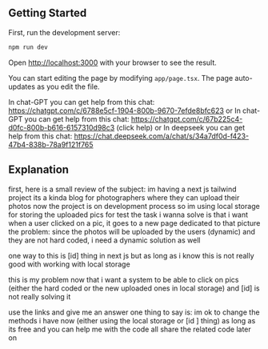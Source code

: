 ## Getting Started

First, run the development server:

```bash
npm run dev
```

Open [http://localhost:3000](http://localhost:3000) with your browser to see the result.

You can start editing the page by modifying `app/page.tsx`. The page auto-updates as you edit the file.

In chat-GPT you can get help from this chat: https://chatgpt.com/c/6788e5cf-1904-800b-9670-7efde8bfc623
or
In chat-GPT you can get help from this chat: https://chatgpt.com/c/67b225c4-d0fc-800b-b616-6157310d98c3 (click help)
or
In deepseek you can get help from this chat: https://chat.deepseek.com/a/chat/s/34a7df0d-f423-47b4-838b-78a9f121f765




## Explanation
first, here is a small review of the subject:
im having a next js tailwind project
its a kinda blog for photographers where they can upload their photos
now the project is on development process so im using local storage for storing the uploaded pics for test
the task i wanna solve is that i want when a user clicked on a pic, it goes to a new page dedicated to that picture
the problem: since the photos will be uploaded by the users (dynamic) and they are not hard coded, i need a dynamic solution as well

one way to this is [id] thing in next js but as long as i know this is not really good with working with local storage

this is my problem now that i want a system to be able to click on pics (either the hard coded or the new uploaded ones in local storage) and [id] is not really solving it

use the links and give me an answer
one thing to say is: im ok to change the methods i have now (either using the local storage or [id ] thing) as long as its free and you can help me with the code
all share the related code later on